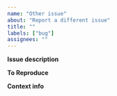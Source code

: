 ```yaml
---
name: "Other issue"
about: "Report a different issue"
title: ""
labels: ["bug"]
assignees: ""
---
```


<!-- Headscale is a multinational community across the globe. Our common language is English. Please consider raising the issue in this language. -->

<!-- If you have a question, please consider using our Discord for asking questions -->

**Issue description**

<!-- Please add your issue description. -->

**To Reproduce**

<!-- Steps to reproduce the behavior. -->

**Context info**

<!-- Please add relevant information about your system. For example:
- Version of headscale used
- Version of tailscale client
- OS (e.g. Linux, Mac, Cygwin, WSL, etc.) and version
- Kernel version
- The relevant config parameters you used
- Log output
-->
